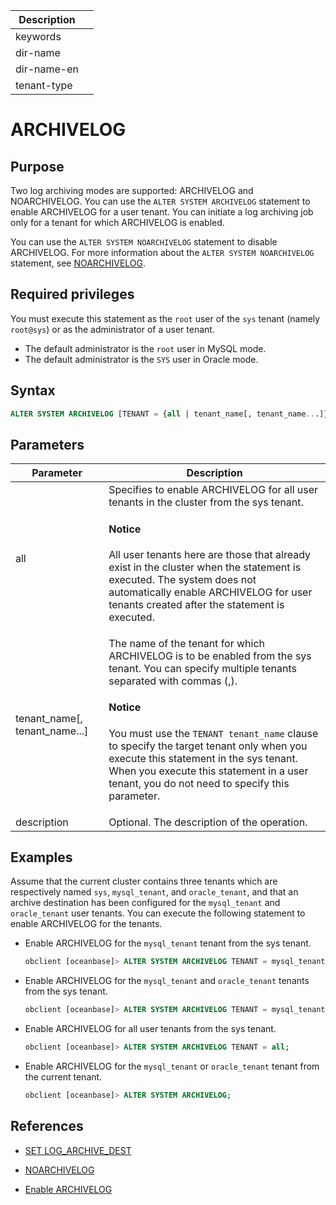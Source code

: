 | Description |                 |
|---------------|-----------------|
| keywords |                 |
| dir-name |                 |
| dir-name-en |                 |
| tenant-type |                 |

# ARCHIVELOG

## Purpose

Two log archiving modes are supported: ARCHIVELOG and NOARCHIVELOG. You can use the `ALTER SYSTEM ARCHIVELOG` statement to enable ARCHIVELOG for a user tenant. You can initiate a log archiving job only for a tenant for which ARCHIVELOG is enabled.

You can use the `ALTER SYSTEM NOARCHIVELOG` statement to disable ARCHIVELOG. For more information about the `ALTER SYSTEM NOARCHIVELOG` statement, see [NOARCHIVELOG](210.noarchivelog.md).

## Required privileges

You must execute this statement as the `root` user of the `sys` tenant (namely `root@sys`) or as the administrator of a user tenant.  

* The default administrator is the `root` user in MySQL mode.
* The default administrator is the `SYS` user in Oracle mode.

## Syntax

```sql
ALTER SYSTEM ARCHIVELOG [TENANT = {all | tenant_name[, tenant_name...]}] [DESCRIPTION [=] 'description'];
```

## Parameters

| Parameter | Description |
|-------------------------|--------------------------------------------------------------------------------------------------------|
| all | Specifies to enable ARCHIVELOG for all user tenants in the cluster from the sys tenant.  <main id="notice" type='notice'><h4>Notice</h4><p>All user tenants here are those that already exist in the cluster when the statement is executed. The system does not automatically enable ARCHIVELOG for user tenants created after the statement is executed. </p></main> |
| tenant_name[, tenant_name...] | The name of the tenant for which ARCHIVELOG is to be enabled from the sys tenant. You can specify multiple tenants separated with commas (,). <main id="notice" type='notice'><h4>Notice</h4><p>You must use the <code>TENANT tenant_name</code> clause to specify the target tenant only when you execute this statement in the sys tenant. When you execute this statement in a user tenant, you do not need to specify this parameter. </p></main> |
| description | Optional. The description of the operation.  |

## Examples

Assume that the current cluster contains three tenants which are respectively named `sys`, `mysql_tenant`, and `oracle_tenant`, and that an archive destination has been configured for the `mysql_tenant` and `oracle_tenant` user tenants. You can execute the following statement to enable ARCHIVELOG for the tenants.

* Enable ARCHIVELOG for the `mysql_tenant` tenant from the sys tenant.

   ```sql
   obclient [oceanbase]> ALTER SYSTEM ARCHIVELOG TENANT = mysql_tenant;
   ```

* Enable ARCHIVELOG for the `mysql_tenant` and `oracle_tenant` tenants from the sys tenant.

   ```sql
   obclient [oceanbase]> ALTER SYSTEM ARCHIVELOG TENANT = mysql_tenant;
   ```

* Enable ARCHIVELOG for all user tenants from the sys tenant.

   ```sql
   obclient [oceanbase]> ALTER SYSTEM ARCHIVELOG TENANT = all;
   ```

* Enable ARCHIVELOG for the `mysql_tenant` or `oracle_tenant` tenant from the current tenant.

   ```sql
   obclient [oceanbase]> ALTER SYSTEM ARCHIVELOG;
   ```

## References

* [SET LOG_ARCHIVE_DEST](150.set-log-archive-dest.md)

* [NOARCHIVELOG](210.noarchivelog.md)

* [Enable ARCHIVELOG](../../../../../600.manage/600.backup-and-recovery/300.log-archive/300.open-the-log-archive-mode.md)

